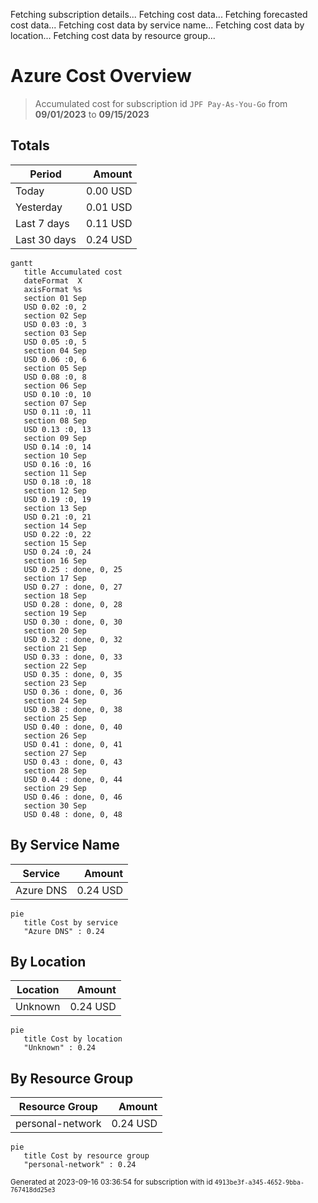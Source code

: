 Fetching subscription details...
Fetching cost data...
Fetching forecasted cost data...
Fetching cost data by service name...
Fetching cost data by location...
Fetching cost data by resource group...
# Azure Cost Overview

> Accumulated cost for subscription id `JPF Pay-As-You-Go` from **09/01/2023** to **09/15/2023**

## Totals

|Period|Amount|
|---|---:|
|Today|0.00 USD|
|Yesterday|0.01 USD|
|Last 7 days|0.11 USD|
|Last 30 days|0.24 USD|

```mermaid
gantt
   title Accumulated cost
   dateFormat  X
   axisFormat %s
   section 01 Sep
   USD 0.02 :0, 2
   section 02 Sep
   USD 0.03 :0, 3
   section 03 Sep
   USD 0.05 :0, 5
   section 04 Sep
   USD 0.06 :0, 6
   section 05 Sep
   USD 0.08 :0, 8
   section 06 Sep
   USD 0.10 :0, 10
   section 07 Sep
   USD 0.11 :0, 11
   section 08 Sep
   USD 0.13 :0, 13
   section 09 Sep
   USD 0.14 :0, 14
   section 10 Sep
   USD 0.16 :0, 16
   section 11 Sep
   USD 0.18 :0, 18
   section 12 Sep
   USD 0.19 :0, 19
   section 13 Sep
   USD 0.21 :0, 21
   section 14 Sep
   USD 0.22 :0, 22
   section 15 Sep
   USD 0.24 :0, 24
   section 16 Sep
   USD 0.25 : done, 0, 25
   section 17 Sep
   USD 0.27 : done, 0, 27
   section 18 Sep
   USD 0.28 : done, 0, 28
   section 19 Sep
   USD 0.30 : done, 0, 30
   section 20 Sep
   USD 0.32 : done, 0, 32
   section 21 Sep
   USD 0.33 : done, 0, 33
   section 22 Sep
   USD 0.35 : done, 0, 35
   section 23 Sep
   USD 0.36 : done, 0, 36
   section 24 Sep
   USD 0.38 : done, 0, 38
   section 25 Sep
   USD 0.40 : done, 0, 40
   section 26 Sep
   USD 0.41 : done, 0, 41
   section 27 Sep
   USD 0.43 : done, 0, 43
   section 28 Sep
   USD 0.44 : done, 0, 44
   section 29 Sep
   USD 0.46 : done, 0, 46
   section 30 Sep
   USD 0.48 : done, 0, 48
```

## By Service Name

|Service|Amount|
|---|---:|
|Azure DNS|0.24 USD|

```mermaid
pie
   title Cost by service
   "Azure DNS" : 0.24
```

## By Location

|Location|Amount|
|---|---:|
|Unknown|0.24 USD|

```mermaid
pie
   title Cost by location
   "Unknown" : 0.24
```

## By Resource Group

|Resource Group|Amount|
|---|---:|
|personal-network|0.24 USD|

```mermaid
pie
   title Cost by resource group
   "personal-network" : 0.24
```

<sup>Generated at 2023-09-16 03:36:54 for subscription with id `4913be3f-a345-4652-9bba-767418dd25e3`</sup>
